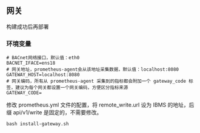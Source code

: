 ## 网关

构建成功后再部署

### 环境变量

```shell
# BACnet网络接口，默认值：eth0
BACNET_IFACE=ens18
# 网关地址，prometheus-agent会从该地址采集数据，默认值：localhost:8080
GATEWAY_HOST=localhost:8080
# 网关编码，所有从 prometheus-agent 采集到的指标都会附加一个 gateway_code 标签，建议为每个网关都设置一个网关编码，方便区分指标来源
GATEWAY_CODE=
```

修改 prometheus.yml 文件的配置，将 remote_write.url 设为 IBMS 的地址，后缀 api/v1/write 是固定的，不需要修改。

```shell
bash install-gateway.sh
```
